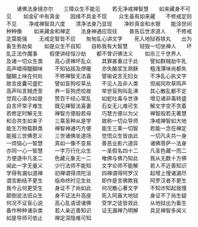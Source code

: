 <!-- { "loadSidebar": true } -->
　　诸佛法身镜亦尔　　三障众生不能见
　　若无净戒禅智慧　　如来藏身不可见
　　如金矿中有真金　　因缘不具金不现
　　众生虽有如来藏　　不修戒定则不见
　　净戒禅智具六度　　清净法身乃显现
　　净妙真金和水银　　能涂世间种种像
　　如来藏金和禅定　　法身神通应现往
　　普告后世求道人　　不修戒定莫能强
　　无戒定智皆不应　　匆匆乱心讲文字
　　死入地狱吞铁丸　　出为畜生弥劫矣
　　如是众生不自知　　自称我有大智慧
　　轻毁一切坐禅人　　坏乱正法作魔事
　　假使讲经恒沙劫　　都不曾识佛法义
　　如杀三千世界人　　及诸一切众生类
　　高心谤禅坏乱众　　其罪甚重过于此
　　譬如群贼劫牛乳　　高声唱得醍醐味
　　不知钻摇及熮暖　　亦失酪浆生熟酥
　　粗浅薄味尚都失　　醍醐上味在何处
　　不修禅智无法喜　　譬喻说言无妇女
　　不净乱心执文字　　故言皮囊可盛贮
　　譬如盲狗咬草丛　　不见人及非人类
　　但闻风吹草鸣声　　高声叫言贼虎至
　　养一盲狗虎咬故　　举世盲狗叫乱沸
　　其心散乱都不定　　觉观心语亦如是
　　赞百千经心常乱　　如蛇吐毒与世诤
　　增见诸非毒转盛　　自言坏常子难生
　　既见禅智法喜妻　　石女无儿难可生
　　解文字空不贪着　　若修定时解无生
　　禅智方便般若母　　巧慧方便以为父
　　禅智般若无著慧　　和合共生如来子
　　三乘圣种从是学　　故称一切众导师
　　净戒禅智如大地　　能生万物载群类
　　禅智神通巧方便　　能生三乘一切智
　　若能一念在禅定　　能报三世佛恩义
　　三世诸佛坐道场　　觉悟众生皆由此
　　一切凡夫共一身　　一烦恼心一智慧
　　真如一像不变易　　善恶业影六道异
　　诸佛菩萨一法身　　亦同一心一智慧
　　一字万行化众生　　一圣假名四十二
　　凡圣色藏一而二　　方便道中凡圣二
　　色藏元象无一二　　唯佛与佛乃知此
　　我从无数十方佛　　闻此一字无量义
　　少行法师不能知　　文字论师不能解
　　若人不近善知识　　学得有漏似道禅
　　初禅谓得须陀洹　　四禅谓得阿罗汉
　　起增上慢诸漏尽　　谓言断结不更生
　　临命终时见生处　　即作是言佛欺我
　　阿罗汉者不更生　　我今云何更受生
　　身证不了尚如此　　何况散心著文字
　　不知诈知起我慢　　颠倒说法诳众生
　　身不证法升高座　　死入阿鼻大地狱
　　身证不了尚生疑　　何况不证盲心说
　　高心乱语谤诸佛　　受学之徒皆效此
　　从地狱出为畜生　　备作种种诸杂类
　　若人亲近善知识　　证无漏禅乃明解
　　具足禅智多闻义　　如是导师可依止
　　禅定深隐难可知
